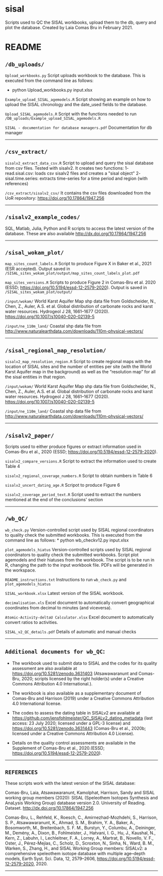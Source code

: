 # sisal
Scripts used to QC the SISAL workbooks, upload them to the db, query and plot the database.
Created by Laia Comas Bru in February 2021.

# README

## `/db_uploads/`

`Upload_workbooks.py`
Script uploads workbook to the database. This is executed from the command line as follows:
* python Upload_workbooks.py input.xlsx

`Example_upload_SISAL_agemodels.R`
Script showing an example on how to upload the SISAL chronology and the date_used fields to the database.

`Upload_SISAL_agemodels.R`
Script with the functions needed to run `/DB_uploads/Example_upload_SISAL_agemodels.R`

`SISAL - documentation for database managers.pdf` Documentation for db manager 

---

## `/csv_extract/`

`sisalv2_extract_data_csv.R`
Script to upload and query the sisal database from csv files. Tested with sisalv2. It creates two functions:
1- read.sisal.csv: loads csv sisalv2 files and creates a "sisal object"
2- sisal.time.series: extracts time-series for a time period and region (with references)

`/csv_extract/sisalv2_csv/` 
It contains the csv files downloaded from the UoR repository: https://doi.org/10.17864/1947.256

---

## `/sisalv2_example_codes/`

SQL, Matlab, Julia, Python and R scripts to access the latest version of the database. These are also available http://dx.doi.org/10.17864/1947.256

---

## `/sisal_wokam_plot/`

`map_sites_count_labels.R`
Script to produce Figure X in Baker et al., 2021 (ESR accepted). Output saved in `/SISAL_sites_wokam_plot/output/map_sites_count_labels_plot.pdf`

`map_sites_versions.R`
Scripts to produce Figure 2 in Comas-Bru et al. 2020 (ESSD; https://doi.org/10.5194/essd-12-2579-2020). Output is saved in `/SISAL_sites_wokam_plot/output/`

`/input/wokam/`
World Karst Aquifer Map shp data file from Goldscheider, N., Chen, Z., Auler, A.S. et al. Global distribution of carbonate rocks and karst water resources. Hydrogeol J 28, 1661–1677 (2020). https://doi.org/10.1007/s10040-020-02139-5

`/input/ne_110m_land/`
Coastal shp data file from http://www.naturalearthdata.com/downloads/110m-physical-vectors/

---

## `/sisal_regional_map_resolution/`

`sisalv2_map_resolution_region.R`
Script to create regional maps with the location of SISAL sites and the number of entities per site (with the World Karst Aquifer map in the background) as well as the “resolution map” for all the sisal entities in that region.

`/input/wokam/` World Karst Aquifer Map shp data file from Goldscheider, N., Chen, Z., Auler, A.S. et al. Global distribution of carbonate rocks and karst water resources. Hydrogeol J 28, 1661–1677 (2020). https://doi.org/10.1007/s10040-020-02139-5 

`/input/ne_110m_land/` Coastal shp data file from http://www.naturalearthdata.com/downloads/110m-physical-vectors/ 

---

## `/sisalv2_paper/`

Scripts used to either produce figures or extract information used in Comas-Bru et al., 2020 (ESSD; https://doi.org/10.5194/essd-12-2579-2020).

`sisalv2_compare_versions.R`
Script to extract the information used to create Table 4 

`sisalv2_regional_coverage_numbers.R`
Script to obtain numbers in Table 6

`sisalv2_uncert_dating_age.R`
Scripot to produce Figure 6

`sisalv2_coverage_period_text.R`
Script used to extract the numbers mentioned at the end of the conclusions' section

---

## `/wb_QC/`

`wb_check.py`
Version-controlled script used by SISAL regional coordinators to quality check the submitted workbooks.  This is executed from the command line as follows: * python wb_checkv12.py input.xlsx

`plot_agemodels_hiatus`
Version-controlled scripts used by SISAL regional coordinators to quality check the submitted workbooks.
Script plot agemodels and their hiatuses from the workbook. The script is to be run in R, changing the path to the input workbook file. PDFs will be generated in the workspace.

`README_instructions.txt`
Instructions to run `wb_check.py` and `plot_agemodels_hiatus`

`SISAL_workbook.xlsx`
Latest version of the SISAL workbook.

`decimalisation.xls`
Excel document to automatically convert geographical coordinates from decimal to minutes (and viceversa).

`Atomic-Activity-deltaU Calculator.xlsx`
Excel document to automatically convert ratios to activities. 

`SISAL_v2_QC_details.pdf` Details of automatic and manual checks 

---

## `Additional documents for wb_QC`:

- The workbook used to submit data to SISAL and the codes for its quality assessment are also available
at https://doi.org/10.5281/zenodo.3631403 (Atsawawaranunt and Comas-Bru, 2020; scripts licensed by the right holder(s) under a Creative Commons Attribution 4.0 International.).

- The workbook is also available as a supplementary document of Comas-Bru and Harrison (2019) under a Creative
Commons Attribution 4.0 International license.

- The codes to assess the dating table in SISALv2 are available at https://github.com/jensfohlmeister/QC_SISALv2_dating_metadata (last access: 23 July 2020; licensed under a
GPL-3 license) and https://doi.org/10.5281/zenodo.3631443 (Comas-Bru et al., 2020b; licensed under a Creative Commons Attribution 4.0 License). 

- Details on the quality control assessments are available in the Supplement of Comas-Bru et al., 2020.(ESSD; https://doi.org/10.5194/essd-12-2579-2020).

---

## `REFERENCES`

These scripts work with the latest version of the SISAL database:

Comas-Bru, Laia, Atsawawaranunt, Kamolphat, Harrison, Sandy and SISAL working group members (2020): SISAL (Speleothem Isotopes Synthesis and AnaLysis Working Group) database version 2.0. University of Reading. Dataset. http://dx.doi.org/10.17864/1947.256

Comas-Bru, L., Rehfeld, K., Roesch, C., Amirnezhad-Mozhdehi, S., Harrison, S. P., Atsawawaranunt, K., Ahmad, S. M., Brahim, Y. A., Baker, A., Bosomworth, M., Breitenbach, S. F. M., Burstyn, Y., Columbu, A., Deininger, M., Demény, A., Dixon, B., Fohlmeister, J., Hatvani, I. G., Hu, J., Kaushal, N., Kern, Z., Labuhn, I., Lechleitner, F. A., Lorrey, A., Martrat, B., Novello, V. F., Oster, J., Pérez-Mejías, C., Scholz, D., Scroxton, N., Sinha, N., Ward, B. M., Warken, S., Zhang, H., and SISAL Working Group members: SISALv2: a comprehensive speleothem isotope database with multiple age–depth models, Earth Syst. Sci. Data, 12, 2579–2606, https://doi.org/10.5194/essd-12-2579-2020, 2020. 

---
